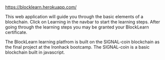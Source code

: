 https://blocklearn.herokuapp.com/

This web application will guide you through the basic elements of a blockchain. Click on Learning in the navbar to start the learning steps. After going through the learning steps you may be granted your BlockLearn certificate.


The BlockLearn learning platfrom is built on the SIGNAL-coin blockchain as the final project at the Ironhack bootcamp. The SIGNAL-coin is a basic blockchain built in javascript.
